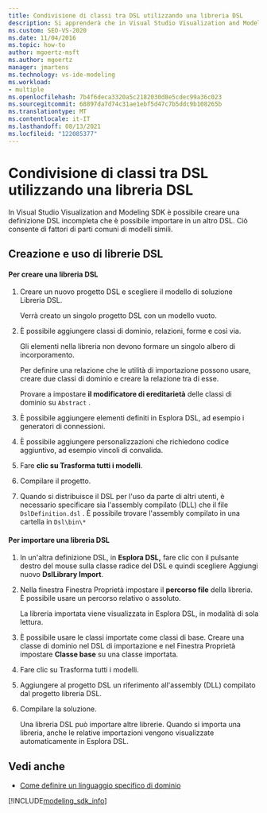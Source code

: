 ```yaml
---
title: Condivisione di classi tra DSL utilizzando una libreria DSL
description: Si apprenderà che in Visual Studio Visualization and Modeling SDK è possibile creare una definizione DSL incompleta che è possibile importare in un altro DSL.
ms.custom: SEO-VS-2020
ms.date: 11/04/2016
ms.topic: how-to
author: mgoertz-msft
ms.author: mgoertz
manager: jmartens
ms.technology: vs-ide-modeling
ms.workload:
- multiple
ms.openlocfilehash: 7b4f6deca3320a5c2182030d8e5cdec99a36c023
ms.sourcegitcommit: 68897da7d74c31ae1ebf5d47c7b5ddc9b108265b
ms.translationtype: MT
ms.contentlocale: it-IT
ms.lasthandoff: 08/13/2021
ms.locfileid: "122085377"
---
```

# <a name="sharing-classes-between-dsls-by-using-a-dsl-library"></a>Condivisione di classi tra DSL utilizzando una libreria DSL
In Visual Studio Visualization and Modeling SDK è possibile creare una definizione DSL incompleta che è possibile importare in un altro DSL. Ciò consente di fattori di parti comuni di modelli simili.

## <a name="creating-and-using-dsl-libraries"></a>Creazione e uso di librerie DSL

#### <a name="to-create-a-dsl-library"></a>Per creare una libreria DSL

1. Creare un nuovo progetto DSL e scegliere il modello di soluzione Libreria DSL.

     Verrà creato un singolo progetto DSL con un modello vuoto.

2. È possibile aggiungere classi di dominio, relazioni, forme e così via.

     Gli elementi nella libreria non devono formare un singolo albero di incorporamento.

     Per definire una relazione che le utilità di importazione possono usare, creare due classi di dominio e creare la relazione tra di esse.

     Provare a impostare **il modificatore di ereditarietà** delle classi di dominio su `Abstract` .

3. È possibile aggiungere elementi definiti in Esplora DSL, ad esempio i generatori di connessioni.

4. È possibile aggiungere personalizzazioni che richiedono codice aggiuntivo, ad esempio vincoli di convalida.

5. Fare **clic su Trasforma tutti i modelli**.

6. Compilare il progetto.

7. Quando si distribuisce il DSL per l'uso da parte di altri utenti, è necessario specificare sia l'assembly compilato (DLL) che il file `DslDefinition.dsl` . È possibile trovare l'assembly compilato in una cartella in `Dsl\bin\*`

#### <a name="to-import-a-dsl-library"></a>Per importare una libreria DSL

1. In un'altra definizione DSL, in **Esplora DSL,** fare clic con il pulsante destro del mouse sulla classe radice del DSL e quindi scegliere Aggiungi nuovo **DslLibrary Import**.

2. Nella finestra Finestra Proprietà impostare il **percorso file** della libreria. È possibile usare un percorso relativo o assoluto.

    La libreria importata viene visualizzata in Esplora DSL, in modalità di sola lettura.

3. È possibile usare le classi importate come classi di base. Creare una classe di dominio nel DSL di importazione e nel Finestra Proprietà impostare **Classe base** su una classe importata.

4. Fare clic su Trasforma tutti i modelli.

5. Aggiungere al progetto DSL un riferimento all'assembly (DLL) compilato dal progetto libreria DSL.

6. Compilare la soluzione.

   Una libreria DSL può importare altre librerie. Quando si importa una libreria, anche le relative importazioni vengono visualizzate automaticamente in Esplora DSL.

## <a name="see-also"></a>Vedi anche

- [Come definire un linguaggio specifico di dominio](../modeling/how-to-define-a-domain-specific-language.md)

[!INCLUDE[modeling_sdk_info](includes/modeling_sdk_info.md)]
